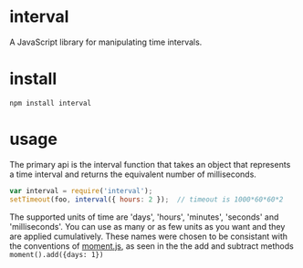 # interval

A JavaScript library for manipulating time intervals.

# install

```
npm install interval
```

# usage

The primary api is the interval function that takes an object that represents
a time interval and returns the equivalent number of milliseconds.

```JavaScript
var interval = require('interval');
setTimeout(foo, interval({ hours: 2 });  // timeout is 1000*60*60*2
```
The supported units of time are 'days', 'hours', 'minutes', 'seconds'
and 'milliseconds'.  You can use as many or as few units as you want
and they are applied cumulatively. These names were chosen to be consistant
with the conventions of [moment.js](http://momentjs.com), as seen in the 
the add and subtract methods `moment().add({days: 1})`



